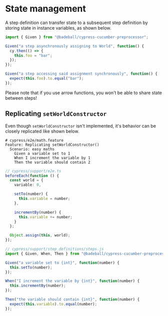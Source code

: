 # State management

A step definition can transfer state to a subsequent step definition by storing state in instance variables, as shown below.

```ts
import { Given } from "@badeball/cypress-cucumber-preprocessor";

Given("a step asynchronously assigning to World", function() {
  cy.then(() => {
    this.foo = "bar";
  });
});

Given("a step accessing said assignment synchronously", function() {
  expect(this.foo).to.equal("bar");
});
```

Please note that if you use arrow functions, you won’t be able to share state between steps!

## Replicating `setWorldConstructor`

Even though `setWorldConstructor` isn't implemented, it's behavior can be closely replicated like shown below.

```gherkin
# cypress/e2e/math.feature
Feature: Replicating setWorldConstructor()
  Scenario: easy maths
    Given a variable set to 1
    When I increment the variable by 1
    Then the variable should contain 2
```

```ts
// cypress/support/e2e.ts
beforeEach(function () {
  const world = {
    variable: 0,

    setTo(number) {
      this.variable = number;
    },

    incrementBy(number) {
      this.variable += number;
    }
  };

  Object.assign(this, world);
});
```

```ts
// cypress/support/step_definitions/steps.js
import { Given, When, Then } from "@badeball/cypress-cucumber-preprocessor";

Given("a variable set to {int}", function(number) {
  this.setTo(number);
});

When("I increment the variable by {int}", function(number) {
  this.incrementBy(number);
});

Then("the variable should contain {int}", function(number) {
  expect(this.variable).to.equal(number);
});
````

